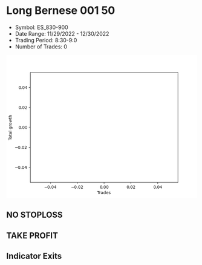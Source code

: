 # Long Bernese 001 50 
- Symbol: ES_830-900
- Date Range: 11/29/2022 - 12/30/2022
- Trading Period: 8:30-9:0
- Number of Trades: 0

![Plot](LongBernese00150ES_830-900.png)
## NO STOPLOSS














## TAKE PROFIT











## Indicator Exits

